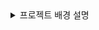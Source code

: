 <details>
<summary> 프로젝트 배경 설명</summary>
<div markdown="1">       


```python
	print("hello")
```


</div>
</details>
